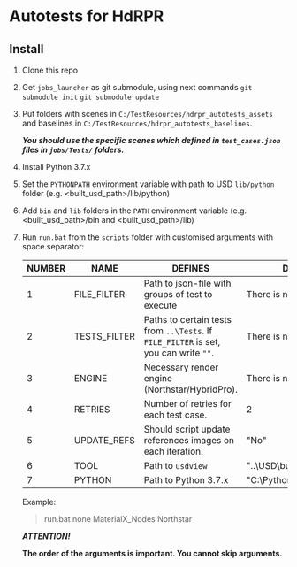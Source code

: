 # Autotests for HdRPR

## Install
 1. Clone this repo

 2. Get `jobs_launcher` as git submodule, using next commands
 `git submodule init`
 `git submodule update`

 4. Put folders with scenes in `C:/TestResources/hdrpr_autotests_assets` and baselines in `C:/TestResources/hdrpr_autotests_baselines`.
 
    ***You should use the specific scenes which defined in `test_cases.json` files in `jobs/Tests/` folders.***

 4. Install Python 3.7.x

 5. Set the `PYTHONPATH` environment variable with path to USD `lib/python` folder (e.g. <built_usd_path>/lib/python)

 5. Add `bin` and `lib` folders in the `PATH` environment variable (e.g. <built_usd_path>/bin and <built_usd_path>/lib)

 6. Run `run.bat` from the `scripts` folder with customised arguments with space separator:

    | NUMBER | NAME            | DEFINES                                                                              | DEFAULT                                                                |
    |--------|-----------------|--------------------------------------------------------------------------------------|------------------------------------------------------------------------|
    | 1      | FILE_FILTER     | Path to json-file with groups of test to execute                                     | There is no default value                                              |
    | 2      | TESTS_FILTER    | Paths to certain tests from `..\Tests`. If `FILE_FILTER` is set, you can write `""`. | There is no default value                                              |
    | 3      | ENGINE          | Necessary render engine (Northstar/HybridPro).                                       | There is no default value                                              |
    | 4      | RETRIES         | Number of retries for each test case.                                                | 2                                                                      |
    | 5      | UPDATE_REFS     | Should script update references images on each iteration.                            | "No"                                                                   |
    | 6      | TOOL            | Path to `usdview`                                                                    | "..\USD\build\bin\usdview"                                             |
    | 7      | PYTHON          | Path to Python 3.7.x                                                                 | "C:\Python37\python.exe"                                               |

    Example:
    > run.bat none MaterialX_Nodes Northstar

    ***ATTENTION!***

    **The order of the arguments is important. You cannot skip arguments.**

